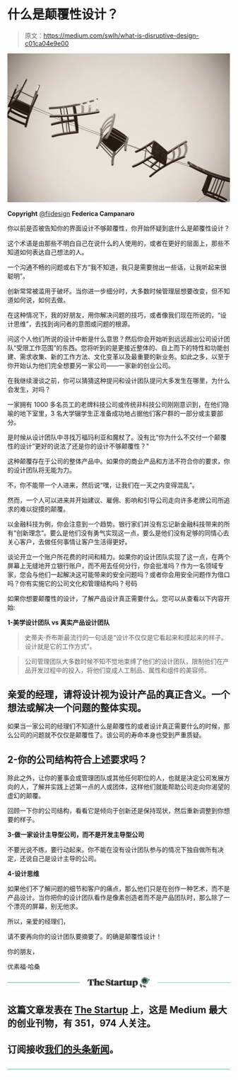 # 什么是颠覆性设计？

> 原文：<https://medium.com/swlh/what-is-disruptive-design-c01ca04e9e00>

![](img/af4ae6019a69f86bd3b848eab10fce37.png)

**Copyright** [@fiidesign](http://twitter.com/fiidesign) **Federica Campanaro**

你以前是否被告知你的界面设计不够颠覆性，你开始怀疑到底什么是颠覆性设计？

这个术语是由那些不明白自己在说什么的人使用的，或者在更好的层面上，那些不知道如何表达自己想法的人。

一个沟通不畅的问题或右下方“我不知道，我只是需要抛出一些话，让我听起来很聪明”。

创新常常被滥用于破坏。当你进一步细分时，大多数时候管理层想要改变，但不知道如何说，如何去做。

在这种情况下，我的好朋友，用你解决问题的技巧，或者像我们现在所说的，“设计思维”，去找到询问者的意图或问题的根源。

问这个人他们所说的设计中断是什么意思？然后你会开始听到远远超出公司设计团队“受限工作范围”的东西。您将听到的是更接近整体的、自上而下的特性和功能创建、需求收集、新的工作方法、文化变革以及最重要的新业务。如此之多，以至于你开始认为他们完全想要另一家公司——一家新的创业公司。

在我继续漫谈之前，你可以猜猜这种提问和设计团队提问大多发生在哪里，为什么会发生，对吗？

一家拥有 1000 多名员工的老牌科技公司或传统非科技公司刚刚意识到，在他们隐喻的地下室里，3 名大学辍学生正准备成功地占据他们客户群的一部分或主要部分。

是时候从设计团队中寻找万福玛利亚和魔杖了。没有比“你为什么不交付一个颠覆性的设计”更好的说法了还是你的设计不够颠覆性？"

这种颠覆存在于公司的整体产品中。如果你的商业产品和方法不符合你的要求，你的设计团队将无能为力。

不，你不能带一个人进来，然后说“嘿，让我们在一天之内变得混乱”。

然而，一个人可以进来并开始建议、雇佣、影响和引导公司走向许多老牌公司所追求的难以捉摸的颠覆。

以金融科技为例，你会注意到一个趋势。银行家们并没有忘记新金融科技带来的所有“创新理念”。要么是他们没有勇气实现这一点，要么是他们没有足够的同情心去关心客户，去做任何事情让客户生活得更好。

谈论开立一个账户所花费的时间和精力。如果你的设计团队实现了这一点，在两个屏幕上无缝地开立银行账户，而不用去任何分行，你会批准吗？作为一名领域专家，您会与他们一起解决这可能带来的安全问题吗？或者你会用安全问题作为借口吗？你有实施它的公司文化和管理结构吗？号码

如果你想要颠覆性的设计，了解产品设计真正需要什么。您可以从查看以下内容开始:

**1-美学设计团队 vs 真实产品设计团队**

> 史蒂夫·乔布斯最流行的一句话是“设计不仅仅是它看起来和摸起来的样子。设计就是它的工作方式”。

> 公司管理团队大多数时候不知不觉地束缚了他们的设计团队，限制他们在产品开发过程中的投入，将他们变成人工制品、属性和组件的美容师。

## 亲爱的经理，请将设计视为设计产品的真正含义。一个想法或解决一个问题的整体实现。

如果当一家公司的经理们不知道什么是颠覆性的或者设计真正需要什么的时候，那么公司的问题就不仅仅是颠覆性了。该公司的寿命本身也受到严重质疑。

## 2-你的公司结构符合上述要求吗？

除此之外，让你的董事会或管理团队或其他任何职位的人，也就是决定公司发展方向的人，了解并实践上述第一点的人或团体，这样他们就能帮助公司走向你渴望的虚幻的颠覆。

回顾一下你的公司结构，看看它是倾向于创新还是保持现状，然后重新调整到你想要的样子。

**3-做一家设计主导型公司，而不是开发主导型公司**

不要光说不练，要行动起来。你不能在没有设计团队参与的情况下独自做所有决定，还说自己是设计主导的公司。

**4-设计思维**

如果他们不了解问题的细节和客户的痛点，那么他们只是在创作一种艺术，而不是产品设计。当你把你的设计团队看作是像素创造者而不是产品团队时，那么除了一个漂亮的屏幕，别无他求。

所以，亲爱的经理们，

请不要再向你的设计团队要摘要了。的确是颠覆性设计！

你的朋友，

优素福·哈桑

[![](img/308a8d84fb9b2fab43d66c117fcc4bb4.png)](https://medium.com/swlh)

## 这篇文章发表在 [The Startup](https://medium.com/swlh) 上，这是 Medium 最大的创业刊物，有 351，974 人关注。

## 订阅接收[我们的头条新闻](http://growthsupply.com/the-startup-newsletter/)。

[![](img/b0164736ea17a63403e660de5dedf91a.png)](https://medium.com/swlh)